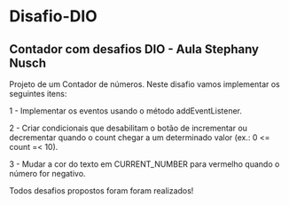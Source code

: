 # Disafio-DIO

## Contador com desafios DIO - Aula Stephany Nusch

Projeto de um Contador de números. Neste disafio vamos implementar os seguintes itens:

1 - Implementar os eventos usando o método addEventListener.

2 - Criar condicionais que desabilitam o botão de incrementar ou decrementar quando o count chegar a um determinado valor (ex.: 0 <= count =< 10).

3 - Mudar a cor do texto em CURRENT_NUMBER para vermelho quando o número for negativo.

Todos desafios propostos foram foram realizados!
